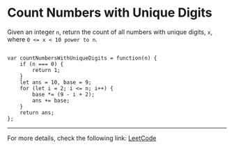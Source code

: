 <h1>Count Numbers with Unique Digits</h1>

<p>Given an integer <code>n</code>, return the count of all numbers with unique digits, <code>x</code>, where <code>0 <= x < 10 power to n</code>.</p>
<code>
var countNumbersWithUniqueDigits = function(n) {
    if (n === 0) {
        return 1;
    }
    let ans = 10, base = 9;
    for (let i = 2; i <= n; i++) {
        base *= (9 - i + 2);
        ans += base;
    }
    return ans;
};
</code>


<hr>
<p>For more details, check the following link: <a href="https://leetcode.com/problems/count-numbers-with-unique-digits/">LeetCode</a></p>




